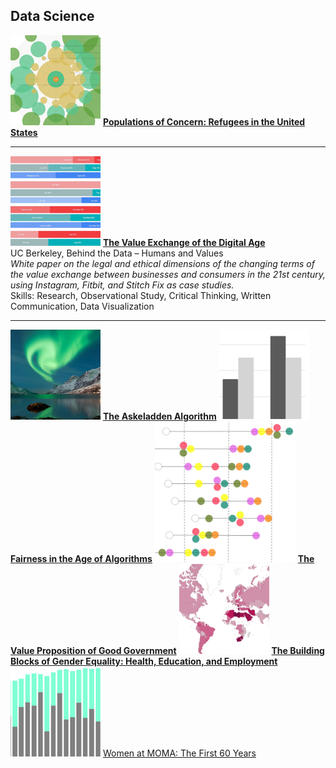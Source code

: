 ## Data Science

<img src="images/Picture36.png?raw=true"/> [**Populations of Concern: Refugees in the United States**](https://www.behance.net/gallery/87351527/Populations-of-Concern-Refugees-in-the-United-States?tracking_source=project_owner_other_projects)

---
<img src="images/Picture22.png?raw=true"/> [**The Value Exchange of the Digital Age**](https://medium.com/berkeleyischool/the-value-exchange-of-the-digital-age-9d44ddd2d0c0) <br>UC Berkeley, Behind the Data – Humans and Values <br>_White paper on the legal and ethical dimensions of the changing terms of the value exchange between businesses and consumers in the 21st century, using Instagram, Fitbit, and Stitch Fix as case studies._<br>Skills: Research, Observational Study, Critical Thinking, Written Communication, Data Visualization

---
<img src="images/Picture23.png?raw=true"/> [**The Askeladden Algorithm**](https://github.com/annacjacobson/207_FinalProject_Askeladden)
<img src="images/Picture24.png?raw=true"/> [**Fairness in the Age of Algorithms**](https://medium.com/berkeleyischool/fairness-in-the-age-of-algorithms-feb11c56a709)
<img src="images/Picture25.png?raw=true"/> [**The Value Proposition of Good Government**](https://www.behance.net/gallery/76704737/WDVP-2019-The-Value-Proposition-of-Good-Government)
<img src="images/Picture26.png?raw=true"/> [**The Building Blocks of Gender Equality: Health, Education, and Employment**](https://datastudio.google.com/u/0/reporting/1tlqT8tm00MX9md_f4DitMSVqWbk-6oK0)
<img src="images/Picture27.png?raw=true"/> [Women at MOMA: The First 60 Years](https://medium.com/berkeleyischool/women-at-moma-the-first-60-years-383d6b98f4f)
